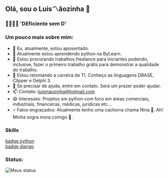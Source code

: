 ## Olá, sou o Luis〽âozinha 👋
### 🏃🚶‍♂🦽 'DEficiente sem D' 

### Um pouco mais sobre mim:

- 🔭 Eu, atualmente, estou aposentado.
- 🌱 Atualmente estou aprendendo python na ByLearn.
- 👯 Estou procurando trabalhos freelance para iniciantes podendo, inclusive, fazer o primeiro trabalho grátis para demonstrar a qualidade do trabalho.
- 🤔 Estou retomando a carreira de TI. Conheço as linguagens DBASE, Clipper e Delphi 3.
- 💬 Se precisar de ajuda, entre em contato. Será um prazer poder ajudar.
- 📫 Contato: [luismaozinha@hotmail.com](mailto:luismaozinha@hotmail.com)
- 😄 Interesses: Projetos em python com foco em áreas comerciais, industriais, financeiras, médicas, jurídicas etc...
- ⚡ Fatos engraçados: Atualmente tenho uma cachorra chama Nina 💖. Ah! Minha sogra mora comigo 🤣.

### Skills

[badge python](https://img.shields.io/badge/python-<🐍>-<green>)  
[badge django](https://img.shields.io/badge/django-<🏆>-<blue>)

### Status:

![Meus status](https://github-readme-stats.vercel.app/api?username=Luismaozinha&show_icons=true)

  
